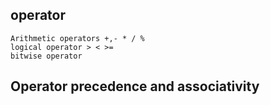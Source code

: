 ## operator
    Arithmetic operators +,- * / %
    logical operator > < >=
    bitwise operator

## Operator precedence and associativity
